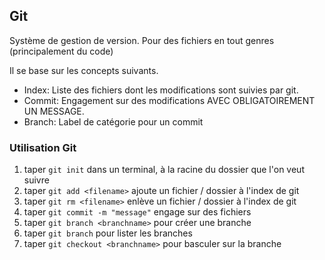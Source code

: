 ## Git
Système de gestion de version. Pour des fichiers en tout genres (principalement du code)

Il se base sur les concepts suivants.

- Index: Liste des fichiers dont les modifications sont suivies par git.
- Commit: Engagement sur des modifications AVEC OBLIGATOIREMENT UN MESSAGE.
- Branch: Label de catégorie pour un commit

### Utilisation Git
1. taper `git init` dans un terminal, à la racine du dossier que l'on veut suivre 
2. taper `git add <filename>` ajoute un fichier / dossier à l'index de git
3. taper `git rm <filename>` enlève un fichier / dossier à l'index de git
4. taper `git commit -m "message"` engage sur des fichiers
5. taper `git branch <branchname>` pour créer une branche
6. taper `git branch` pour lister les branches
7. taper `git checkout <branchname>` pour basculer sur la branche